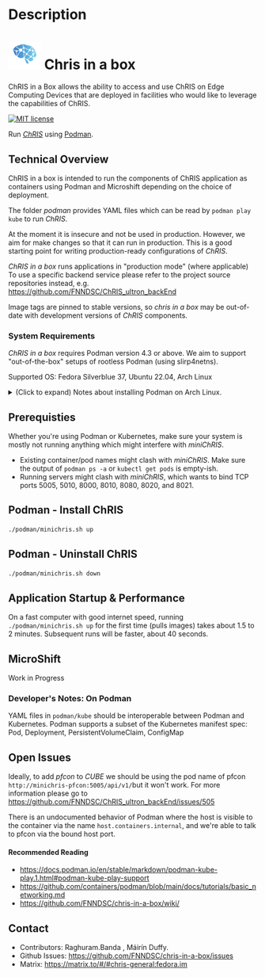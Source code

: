 # Description
# ![ChRIS logo](https://raw.githubusercontent.com/FNNDSC/ChRIS_ultron_backEnd/master/docs/assets/logo_chris.png) Chris in a box

ChRIS in a Box allows the ability to access and use ChRIS on Edge Computing Devices that are deployed in facilities who would like to leverage the capabilities of ChRIS. 

[![MIT license](https://img.shields.io/github/license/FNNDSC/chris-in-a-box)](LICENSE)

Run [_ChRIS_](https://chrisproject.org/) using [Podman](https://podman.io).

## Technical Overview

ChRIS in a box is intended to run the components of ChRIS application as containers using Podman and Microshift depending on the choice of deployment. 

The folder _podman_ provides YAML files which can be read by `podman play kube` to run _ChRIS_.

At the moment it is insecure and not be used in production. However, we aim for make changes so that it can run in production. This is a good starting point for writing production-ready configurations of _ChRIS_.

_ChRIS in a box_ runs applications in "production mode" (where applicable)
To use a specific backend service please refer to the project source repositories instead, e.g. https://github.com/FNNDSC/ChRIS_ultron_backEnd

Image tags are pinned to stable versions, so _chris in a box_ may be out-of-date with development versions of _ChRIS_ components.


### System Requirements

_ChRIS in a box_ requires Podman version 4.3 or above.
We aim to support "out-of-the-box" setups of rootless Podman (using slirp4netns).

Supported OS: Fedora Silverblue 37, Ubuntu 22.04, Arch Linux

<details>
<summary>
(Click to expand) Notes about installing Podman on Arch Linux.
</summary>

On Arch Linux, please consult the wiki: https://wiki.archlinux.org/title/Podman

Here's what worked for me (possibly helpful, definitely outdated info)

```shell
sudo pacman -Syu podman
sudo usermod --add-subuids 100000-165535 --add-subgids 100000-165535 $USER
```

</details>

## Prerequisties

Whether you're using Podman or Kubernetes, make sure your system is mostly not
running anything which might interfere with _miniChRIS_.

- Existing container/pod names might clash with _miniChRIS_.
  Make sure the output of `podman ps -a` or `kubectl get pods` is empty-ish.
- Running servers might clash with _miniChRIS_, which wants to bind TCP ports
  5005, 5010, 8000, 8010, 8080, 8020, and 8021.

## Podman - Install ChRIS

```bash
./podman/minichris.sh up
```

## Podman - Uninstall ChRIS
```bash
./podman/minichris.sh down
```

## Application Startup & Performance

On a fast computer with good internet speed, running `./podman/minichris.sh up`
for the first time (pulls images) takes about 1.5 to 2 minutes.
Subsequent runs will be faster, about 40 seconds.

## MicroShift

Work in Progress

<!--
## ChRIS URLs

website        | URL
---------------|-----
ChRIS_ui       | http://localhost:8020/
ChRIS admin    | http://localhost:8000/chris-admin/
ChRIS_store_ui | http://localhost:8021/
Orthanc        | http://localhost:8042/
-->

<!--

## Note

For more information on how to run the user interface, please refer to https://github.com/FNNDSC/ChRIS_ui#readme

### Adding Plugins

[_chrisomatic_](https://github.com/FNNDSC/chrisomatic) is an easy way to
add plugins to _CUBE_. Currently, only adding plugins from https://chrisstore.co
is supported.

To add plugins, append the name of the plugin to `podman/chrisomatic.yml`
and then run

```shell
podman/minichris.sh chrisomatic
```

### Adding Plugins to CUBE

Plugins are added to _ChRIS_ via the Django admin dashboard.

https://github.com/FNNDSC/ChRIS_ultron_backEnd/wiki/%5BHOW-TO%5D-Register-a-plugin-via-Django-dashboard

Alternatively, plugins can be added declaratively.
A common use case would be to run locally built Python
[`chris_plugin`](https://github.com/FNNDSC/chris_plugin)-based
_ChRIS_ plugins. These can be added using `chrisomatic` by
listing their (docker) image tags. For example, if your local image
was built with the tag `localhost/myself/pl-workinprogress` by running

```shell
podman build -t localhost/myself/pl-workinprogress .
```

The bottom of your `podman/chrisomatic.yml` file should look like

```yaml
  plugins:
    - name: pl-dircopy
      version: 2.1.1
    - name: pl-tsdircopy
      version: 1.2.1
    - name: pl-topologicalcopy
      version: 0.2
    - name: pl-simpledsapp
      version: 2.1.0
    - localhost/myself/pl-workinprogress
```

After modifying `chrisomatic.yml`, apply the changes by running `./chrisomatic.sh`

For details, see https://github.com/FNNDSC/chrisomatic#plugins-and-pipelines
-->

### Developer's Notes: On Podman

YAML files in `podman/kube` should be interoperable between Podman and Kubernetes.
Podman supports a subset of the Kubernetes manifest spec:
Pod, Deployment, PersistentVolumeClaim, ConfigMap

## Open Issues
Ideally, to add _pfcon_ to _CUBE_ we should be using the pod name of pfcon `http://minichris-pfcon:5005/api/v1/`but it won't work.
For more information please go to https://github.com/FNNDSC/ChRIS_ultron_backEnd/issues/505

There is an undocumented behavior of Podman where the host is visible to the container
via the name `host.containers.internal`, and we're able to talk to pfcon via the bound
host port.

#### Recommended Reading

- https://docs.podman.io/en/stable/markdown/podman-kube-play.1.html#podman-kube-play-support
- https://github.com/containers/podman/blob/main/docs/tutorials/basic_networking.md
- https://github.com/FNNDSC/chris-in-a-box/wiki/

## Contact
- Contributors: Raghuram.Banda , Máirín Duffy.
- Github Issues: https://github.com/FNNDSC/chris-in-a-box/issues
- Matrix: https://matrix.to/#/#chris-general:fedora.im
